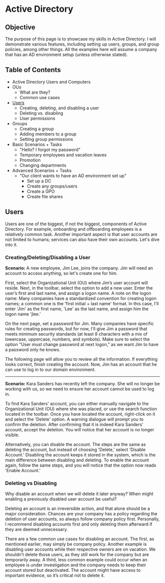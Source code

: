 # Active Directory
## Objective
The purpose of this page is to showcase my skills in Active Directory. I will demonstrate various features, including setting up users, groups, and group policies, among other things. All the examples here will assume a company that has an AD environment setup (unless otherwise stated). 

<!-- As I learn new features, I will update this page to reflect on what I have learned. -->

## Table of Contents
<!-- - Installing Active Directory -->
- Active Directory Users and Computers
- OUs
    - What are they?
    - Common use cases
- [Users](https://github.com/HolyYewfelle/Active-Directory-Project/edit/main/Active%20Directory.md#users)
    - Creating, deleting, and disabling a user
    - Deleting vs. disabling
    - User permissions
- Groups
    - Creating a group
    - Adding members to a group
    - Setting group permissions
- Basic Scenarios + Tasks
    - "Hello? I forgot my password"
    - Temporary employees and vacation leaves
    - Promotion
    - Changing departments
- Advanced Scenarios + Tasks
    - "Our client wants to have an AD environment set up"
        - Set up a DC
        - Create any groups/users
        - Create a GPO
        - Create file shares

<!-- ## Installing Active Directory -->
<!-- ## Active Directory Users and Computers
Mention toolbar location for future easy reference.

## OUs

### OU Sub 1

### OU Sub 2 -->

## Users
Users are one of the biggest, if not the biggest, components of Active Directory. For example, onboarding and offboarding employees is a relatively common task. Another important aspect is that user accounts are not limited to humans; services can also have their own accounts. Let's dive into it.

### Creating/Deleting/Disabling a User
**Scenario:** A new employee, Jim Lee, joins the company. Jim will need an account to access anything, so let's create one for him.

First, select the Organizational Unit (OU) where Jim’s user account will reside. Next, in the toolbar, select the option to add a new user. Enter the user’s first and last name, and assign a logon name. A note on the logon name: Many companies have a standardized convention for creating logon names; a common one is the 'first initial + last name' format. In this case, I'll enter 'Jim' as the first name, 'Lee' as the last name, and assign him the logon name 'jlee.'

On the next page, set a password for Jim. Many companies have specific rules for creating passwords, but for now, I'll give Jim a password that meets minimum security standards (at least 8 characters with a mix of lowercase, uppercase, numbers, and symbols). Make sure to select the option "User must change password at next logon," as we want Jim to have a password only he knows.

The following page will allow you to review all the information. If everything looks correct, finish creating the account. Now, Jim has an account that he can use to log in to our domain environment.

---
**Scenario:** Kara Sanders has recently left the company. She will no longer be working with us, so we need to ensure her account cannot be used to log in.

To find Kara Sanders' account, you can either manually navigate to the Organizational Unit (OU) where she was placed, or use the search function located in the toolbar. <!-- input search tool instructions --> Once you have located the account, right-click on it and select the 'Delete' option. A warning dialogue will prompt you to confirm the deletion. After confirming that it is indeed Kara Sanders' account, accept the deletion. You will notice that her account is no longer visible.

Alternatively, you can disable the account. The steps are the same as deleting the account, but instead of choosing 'Delete,' select 'Disable Account.' Disabling the account keeps it stored in the system, which is the main difference between disabling and deleting. To enable the account again, follow the same steps, and you will notice that the option now reads 'Enable Account.'

### Deleting vs Disabling
Why disable an account when we will delete it later anyway? When might enabling a previously disabled user account be useful?

Deleting an account is an irreversible action, and that alone should be a major consideration. Chances are your company has a policy regarding the deletion of user accounts, so always follow company policy first. Personally, I recommend disabling accounts first and only deleting them afterward if they are deemed unnecessary.

There are a few common use cases for disabling an account. The first, as mentioned earlier, may simply be company policy. Another example is disabling user accounts while their respective owners are on vacation. We shouldn’t delete those users, as they still work for the company but are temporarily away. A third, less common example could occur when an employee is under investigation and the company needs to keep their account stored but deactivated. The account might have access to important evidence, so it’s critical not to delete it.

<!-- ### User Permissions

## Groups

### Creating a Group

### Adding Members to a Group

### Setting Group Permissions

## Basic Scenarios + Tasks

## Advanced Scenarios + Task -->

